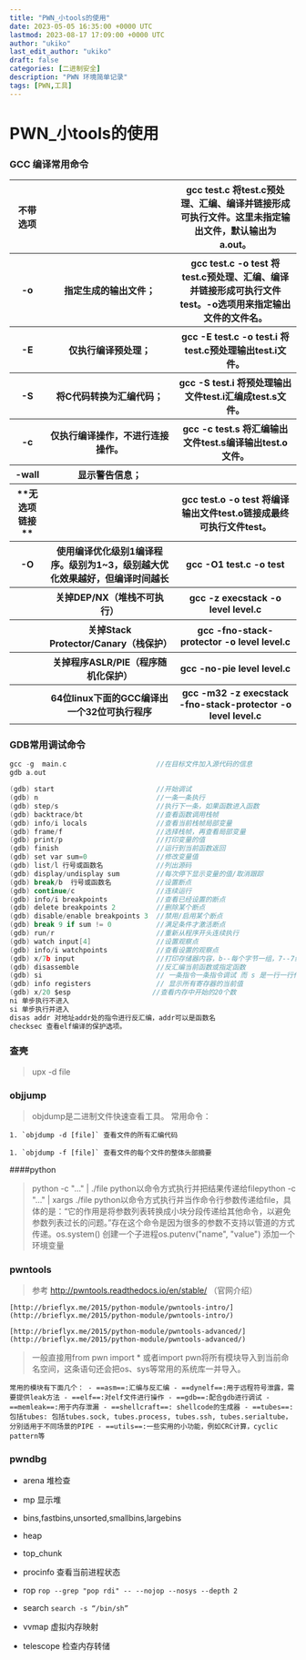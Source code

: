```yaml
---
title: "PWN_小tools的使用"
date: 2023-05-05 16:35:00 +0000 UTC
lastmod: 2023-08-17 17:09:00 +0000 UTC
author: "ukiko"
last_edit_author: "ukiko"
draft: false
categories: [二进制安全]
description: "PWN 环境简单记录"
tags: [PWN,工具]
---
```


# PWN_小tools的使用

### GCC 编译常用命令

<table>
<tr>
	<th>不带选项</th>
	<th></th>
	<th>gcc test.c 将test.c预处理、汇编、编译并链接形成可执行文件。这里未指定输出文件，默认输出为a.out。</th>
</tr><tr>
	<th>-o</th>
	<th>指定生成的输出文件；</th>
	<th>gcc test.c -o test 将test.c预处理、汇编、编译并链接形成可执行文件test。-o选项用来指定输出文件的文件名。</th>
</tr><tr>
	<th>-E</th>
	<th>仅执行编译预处理；</th>
	<th>gcc -E test.c -o test.i 将test.c预处理输出test.i文件。</th>
</tr><tr>
	<th>-S</th>
	<th>将C代码转换为汇编代码；</th>
	<th>gcc -S test.i 将预处理输出文件test.i汇编成test.s文件。</th>
</tr><tr>
	<th>-c</th>
	<th>仅执行编译操作，不进行连接操作。</th>
	<th>gcc -c test.s 将汇编输出文件test.s编译输出test.o文件。</th>
</tr><tr>
	<th>-wall</th>
	<th>显示警告信息；</th>
	<th></th>
</tr><tr>
	<th>**无选项链接**</th>
	<th></th>
	<th>gcc test.o -o test 将编译输出文件test.o链接成最终可执行文件test。</th>
</tr><tr>
	<th>-O</th>
	<th>使用编译优化级别1编译程序。级别为1~3，级别越大优化效果越好，但编译时间越长</th>
	<th>gcc -O1 test.c -o test</th>
</tr><tr>
	<th></th>
	<th>关掉DEP/NX（堆栈不可执行）</th>
	<th>gcc -z execstack -o level level.c</th>
</tr><tr>
	<th></th>
	<th>关掉Stack Protector/Canary（栈保护）</th>
	<th>gcc -fno-stack-protector -o level level.c</th>
</tr><tr>
	<th></th>
	<th>关掉程序ASLR/PIE（程序随机化保护）</th>
	<th>gcc -no-pie level level.c</th>
</tr><tr>
	<th></th>
	<th>64位linux下面的GCC编译出一个32位可执行程序</th>
	<th>gcc -m32 -z execstack -fno-stack-protector -o level level.c</th>
</tr></table>

### GDB常用调试命令

```c
gcc -g  main.c                      //在目标文件加入源代码的信息
gdb a.out       

(gdb) start                         //开始调试
(gdb) n                             //一条一条执行
(gdb) step/s                        //执行下一条，如果函数进入函数
(gdb) backtrace/bt                  //查看函数调用栈帧
(gdb) info/i locals                 //查看当前栈帧局部变量
(gdb) frame/f                       //选择栈帧，再查看局部变量
(gdb) print/p                       //打印变量的值
(gdb) finish                        //运行到当前函数返回
(gdb) set var sum=0                 //修改变量值
(gdb) list/l 行号或函数名             //列出源码
(gdb) display/undisplay sum         //每次停下显示变量的值/取消跟踪
(gdb) break/b  行号或函数名           //设置断点
(gdb) continue/c                    //连续运行
(gdb) info/i breakpoints            //查看已经设置的断点
(gdb) delete breakpoints 2          //删除某个断点
(gdb) disable/enable breakpoints 3  //禁用/启用某个断点
(gdb) break 9 if sum != 0           //满足条件才激活断点
(gdb) run/r                         //重新从程序开头连续执行
(gdb) watch input[4]                //设置观察点
(gdb) info/i watchpoints            //查看设置的观察点
(gdb) x/7b input                    //打印存储器内容，b--每个字节一组，7--7组
(gdb) disassemble                   //反汇编当前函数或指定函数
(gdb) si                            // 一条指令一条指令调试 而 s 是一行一行代码
(gdb) info registers                // 显示所有寄存器的当前值
(gdb) x/20 $esp                    //查看内存中开始的20个数
ni 单步执行不进入 
si 单步执行并进入
disas addr 对地址addr处的指令进行反汇编，addr可以是函数名 
checksec 查看elf编译的保护选项。
```

### 查壳

> upx -d file

### objjump

> objdump是二进制文件快速查看工具。 常用命令：

	1. `objdump -d [file]` 查看文件的所有汇编代码

	1. `objdump -f [file]` 查看文件的每个文件的整体头部摘要



####python

> python -c "..." | ./file python以命令方式执行并把结果传递给filepython -c "..." | xargs ./file python以命令方式执行并当作命令行参数传递给file，具体的是：“它的作用是将参数列表转换成小块分段传递给其他命令，以避免参数列表过长的问题。”存在这个命令是因为很多的参数不支持以管道的方式传递。os.system() 创建一个子进程os.putenv("name", "value") 添加一个环境变量

### pwntools

> 参考 http://pwntools.readthedocs.io/en/stable/ （官网介绍）

	[http://brieflyx.me/2015/python-module/pwntools-intro/](http://brieflyx.me/2015/python-module/pwntools-intro/)

	[http://brieflyx.me/2015/python-module/pwntools-advanced/](http://brieflyx.me/2015/python-module/pwntools-advanced/)



> 一般直接用from pwn import * 或者import pwn将所有模块导入到当前命名空间，这条语句还会把os、sys等常用的系统库一并导入。

	常用的模块有下面几个： - ==asm==:汇编与反汇编 - ==dynelf==:用于远程符号泄露，需要提供leak方法 - ==elf==:对elf文件进行操作 - ==gdb==:配合gdb进行调试 - ==memleak==:用于内存泄漏 - ==shellcraft==: shellcode的生成器 - ==tubes==:包括tubes: 包括tubes.sock, tubes.process, tubes.ssh, tubes.serialtube，分别适用于不同场景的PIPE - ==utils==:一些实用的小功能，例如CRC计算，cyclic pattern等



### pwndbg

- arena 堆检查

- mp 显示堆

- bins,fastbins,unsorted,smallbins,largebins

- heap

- top_chunk

- procinfo 查看当前进程状态

- rop `rop --grep "pop rdi" -- --nojop --nosys --depth 2`

- search `search -s “/bin/sh”`

- vvmap 虚拟内存映射

- telescope 检查内存转储

